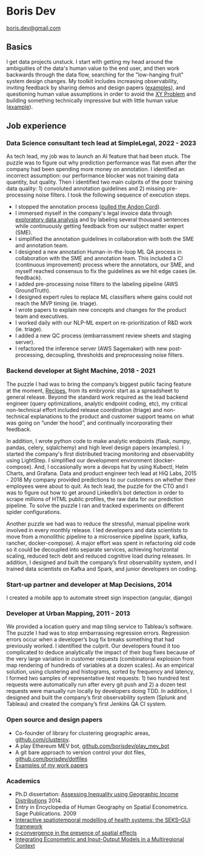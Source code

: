 # Boris Dev

boris.dev@gmail.com

## Basics

I get data projects unstuck. 
I start with getting my head around the ambiguities of the data's human value to the end user, and then work backwards through the data flow, searching for the "low-hanging fruit" system design changes.
My toolkit includes increasing observability, inviting feedback by sharing demos and design papers ([examples](https://docs.google.com/document/d/1pMID97O4hHkK8ok7cwLH4Y4KpsgQSPUAXtYrscwcyb4/view)), and questioning human value assumptions in order to avoid 
the [XY Problem](https://xyproblem.info/) and building something technically impressive but with little human value ([example](https://upload.wikimedia.org/wikipedia/commons/a/a9/Rube_Goldberg%27s_%22Self-Operating_Napkin%22_%28cropped%29.gif)).

## Job experience

### Data Science consultant tech lead at SimpleLegal, 2022 - 2023

As tech lead, my job was to launch an AI feature that had been stuck. The puzzle was to figure out why prediction performance was flat even after the company had been spending more money on annotation. I identified an incorrect assumption: our performance blocker was not training data quantity, but quality. Then I identified two main culprits of the poor training data quality: 1) convoluted annotation guidelines and 2) missing pre-processing noise filters. I took the following sequence of execution steps.

- I stopped the annotation process ([pulled the Andon Cord](https://medium.com/@jjruescas/to-improve-pull-the-cord-ec309fa9d701#:~:text=%E2%80%9CAndon%20Cord%E2%80%9D%20is%20a%20principle,stops%20to%20get%20them%20fixed.)).
- I immersed myself in the company's legal invoice data through [exploratory data analysis](https://hbr.org/2018/12/what-great-data-analysts-do-and-why-every-organization-needs-them) and by labeling several thousand sentences while continuously getting feedback from our subject matter expert (SME).
- I simplified the annotation guidelines in collaboration with both the SME and annotation team.
- I designed a new annotation Human-in-the-loop ML QA process in collaboration with the SME and annotation team. This included a CI (continuous improvement) process where the annotators, our SME, and myself reached consensus to fix the guidelines as we hit edge cases (ie. feedback).
- I added pre-processing noise filters to the labeling pipeline (AWS GroundTruth).
- I designed expert rules to replace ML classifiers where gains could not reach the MVP timing (ie. triage).
- I wrote papers to explain new concepts and changes for the product team and executives.
- I worked daily with our NLP-ML expert on re-prioritization of R&D work (ie. triage).
- I added a new QC process (embarrassment review sheets and staging server).
- I refactored the inference server (AWS Sagemaker) with new post-processing, decoupling, thresholds and preprocessing noise filters.

### Backend developer at Sight Machine, 2018 - 2021

The puzzle I had was to bring the company’s biggest public facing feature at the moment, [Recipes](https://sightmachine.com/blog/manufacturing-dynamic-recipes/), from its embryonic start as a spreadsheet to general release. Beyond the standard work required as the lead backend engineer (query optimizations, analytic endpoint coding, etc), my critical non-technical effort included release coordination (triage) and non-technical explanations to the product and customer support teams on what was going on “under the hood”, and continually incorporating their feedback.

In addition, I wrote python code to make analytic endpoints (flask, numpy, pandas, celery, sqlalchemy) and high level design papers (examples). I started the company's first distributed tracing monitoring and observability using LightStep. I simplified our development environment (docker-compose). And, I occasionally wore a devops hat by using Kubectl, Helm Charts, and Grafana. 
Data and product engineer tech lead at HiQ Labs, 2015 - 2018 
My company provided predictions to our customers on whether their employees were about to quit. As tech lead, the puzzle for the CTO and I was to figure out how to get around LinkedIn’s bot detection in order to scrape millions of HTML public profiles, the raw data for our prediction pipeline. To solve the puzzle I ran and tracked experiments on different spider configurations.

Another puzzle we had was to reduce the stressful, manual pipeline work involved in every monthly release. I led developers and data scientists to move from a monolithic pipeline to a microservice pipeline (spark, kafka, rancher, docker-compose). A major effort was spent in refactoring old code so it could be decoupled into separate services, achieving horizontal scaling, reduced tech debt and reduced cognitive load during releases. In addition, I designed and built the company’s first observability system, and I trained data scientists on Kafka and Spark, and junior developers on coding.

### Start-up partner and developer at Map Decisions, 2014

I created a mobile app to automate street sign inspection (angular, django)

### Developer at Urban Mapping, 2011 - 2013

We provided a location query and map tiling service to Tableau’s software. The puzzle I had was to stop embarrassing regression errors. Regression errors occur when a developer’s bug fix breaks something that had previously worked. I identified the culprit. Our developers found it too complicated to deduce analytically the impact of their bug fixes because of the very large variation in customer requests (combinatorial explosion from map rendering of hundreds of variables at a dozen scales). As an empirical solution, using clustering and histograms, sorted by frequency and latency, I formed two samples of representative test requests: 1) two hundred test requests were automatically run after every git push and 2) a dozen test requests were manually run locally by developers doing TDD. In addition, I designed and built the company’s first observability system (Splunk and Tableau) and created the company’s first Jenkins QA CI system.


### Open source and design papers

- Co-founder of library for clustering geographic areas, [github.com/clusterpy](https://github.com/clusterpy/clusterpy).
- A play Ethereum MEV bot, [github.com/borisdev/play_mev_bot](https://github.com/borisdev/play_mev_bot)
- A git bare approach to version control your dot files, [github.com/borisdev/dotfiles](https://github.com/borisdev/dotfiles/blob/master/README.md)
- [Examples of my work papers](https://docs.google.com/document/d/1pMID97O4hHkK8ok7cwLH4Y4KpsgQSPUAXtYrscwcyb4/edit)

### Academics

- Ph.D dissertation: [Assessing Inequality using Geographic Income Distributions](https://drive.google.com/file/d/0B3VpcoC5o49ZSzZXbnY3U0VJY2d6dWRETzh1S2Y5ZGNXRGtZ/view?pli=1&resourcekey=0-KJJYhy3nBjKMK5RSVvOisw) 2014.
- Entry in Encyclopedia of Human Geography on Spatial Econometrics. Sage Publications. 2009 
- [Interactive spatiotemporal modelling of health systems: the SEKS–GUI framework](https://link.springer.com/article/10.1007/s00477-007-0135-0)
- [σ‐convergence in the presence of spatial effects](https://rsaiconnect.onlinelibrary.wiley.com/doi/abs/10.1111/j.1435-5957.2006.00083.x)
- [Integrating Econometric and Input-Output Models in a Multiregional Context](https://onlinelibrary.wiley.com/doi/abs/10.1111/j.1468-2257.1997.tb00771.x)

